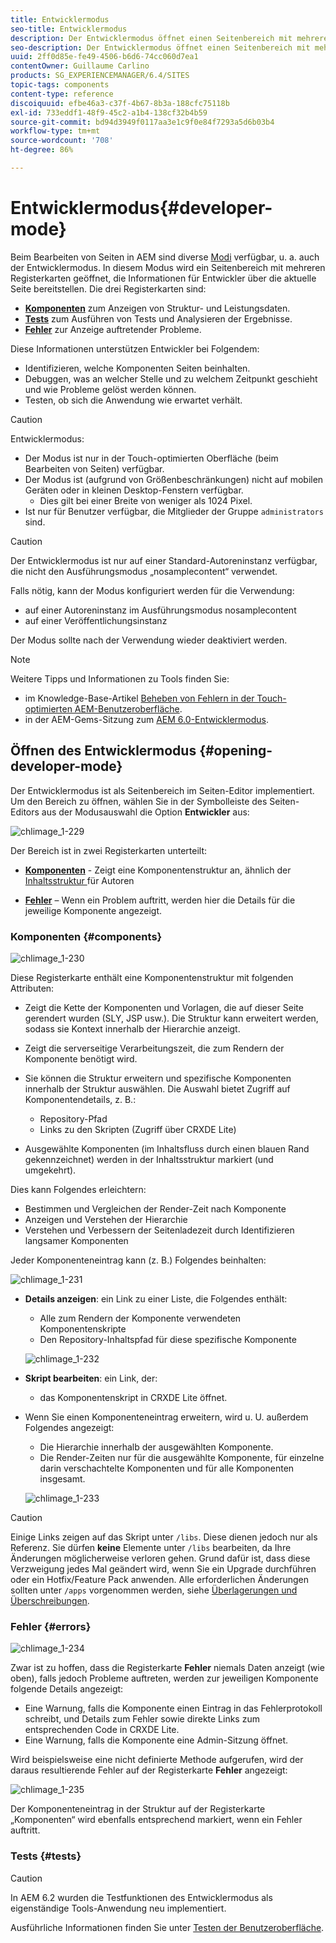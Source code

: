 ```yaml
---
title: Entwicklermodus
seo-title: Entwicklermodus
description: Der Entwicklermodus öffnet einen Seitenbereich mit mehreren Registerkarten mit Informationen für Entwickler zur aktuellen Seite.
seo-description: Der Entwicklermodus öffnet einen Seitenbereich mit mehreren Registerkarten mit Informationen für Entwickler zur aktuellen Seite.
uuid: 2ff0d85e-fe49-4506-b6d6-74cc060d7ea1
contentOwner: Guillaume Carlino
products: SG_EXPERIENCEMANAGER/6.4/SITES
topic-tags: components
content-type: reference
discoiquuid: efbe46a3-c37f-4b67-8b3a-188cfc75118b
exl-id: 733eddf1-48f9-45c2-a1b4-138cf32b4b59
source-git-commit: bd94d3949f0117aa3e1c9f0e84f7293a5d6b03b4
workflow-type: tm+mt
source-wordcount: '708'
ht-degree: 86%

---
```


# Entwicklermodus{#developer-mode}

Beim Bearbeiten von Seiten in AEM sind diverse [Modi](/help/sites-authoring/author-environment-tools.md#page-modes) verfügbar, u. a. auch der Entwicklermodus. In diesem Modus wird ein Seitenbereich mit mehreren Registerkarten geöffnet, die Informationen für Entwickler über die aktuelle Seite bereitstellen. Die drei Registerkarten sind:

* **[Komponenten](#components)** zum Anzeigen von Struktur- und Leistungsdaten.
* **[Tests](#tests)** zum Ausführen von Tests und Analysieren der Ergebnisse.
* **[Fehler](#errors)** zur Anzeige auftretender Probleme.

Diese Informationen unterstützen Entwickler bei Folgendem:

* Identifizieren, welche Komponenten Seiten beinhalten.
* Debuggen, was an welcher Stelle und zu welchem Zeitpunkt geschieht und wie Probleme gelöst werden können. 
* Testen, ob sich die Anwendung wie erwartet verhält.

>[!CAUTION]
>
>Entwicklermodus:
>
>* Der Modus ist nur in der Touch-optimierten Oberfläche (beim Bearbeiten von Seiten) verfügbar.
>* Der Modus ist (aufgrund von Größenbeschränkungen) nicht auf mobilen Geräten oder in kleinen Desktop-Fenstern verfügbar.
   >   * Dies gilt bei einer Breite von weniger als 1024 Pixel.
>* Ist nur für Benutzer verfügbar, die Mitglieder der Gruppe `administrators` sind.


>[!CAUTION]
>
>Der Entwicklermodus ist nur auf einer Standard-Autoreninstanz verfügbar, die nicht den Ausführungsmodus „nosamplecontent“ verwendet.
>
>Falls nötig, kann der Modus konfiguriert werden für die Verwendung:
>
>* auf einer Autoreninstanz im Ausführungsmodus nosamplecontent
>* auf einer Veröffentlichungsinstanz

>
>
Der Modus sollte nach der Verwendung wieder deaktiviert werden.

>[!NOTE]
>
>Weitere Tipps und Informationen zu Tools finden Sie:
>
>* im Knowledge-Base-Artikel [Beheben von Fehlern in der Touch-optimierten AEM-Benutzeroberfläche](https://helpx.adobe.com/experience-manager/kb/troubleshooting-aem-touchui-issues.html).
>* in der AEM-Gems-Sitzung zum [AEM 6.0-Entwicklermodus](https://docs.adobe.com/content/ddc/en/gems/aem-6-0-developer-mode.html).


## Öffnen des Entwicklermodus  {#opening-developer-mode}

Der Entwicklermodus ist als Seitenbereich im Seiten-Editor implementiert. Um den Bereich zu öffnen, wählen Sie in der Symbolleiste des Seiten-Editors aus der Modusauswahl die Option **Entwickler** aus:

![chlimage_1-229](assets/chlimage_1-229.png)

Der Bereich ist in zwei Registerkarten unterteilt:

* **[Komponenten](/help/sites-developing/developer-mode.md#components)**  - Zeigt eine Komponentenstruktur an, ähnlich der  [Inhaltsstruktur ](/help/sites-authoring/author-environment-tools.md#content-tree) für Autoren

* **[Fehler](/help/sites-developing/developer-mode.md#errors)** – Wenn ein Problem auftritt, werden hier die Details für die jeweilige Komponente angezeigt.

### Komponenten  {#components}

![chlimage_1-230](assets/chlimage_1-230.png)

Diese Registerkarte enthält eine Komponentenstruktur mit folgenden Attributen:

* Zeigt die Kette der Komponenten und Vorlagen, die auf dieser Seite gerendert wurden (SLY, JSP usw.). Die Struktur kann erweitert werden, sodass sie Kontext innerhalb der Hierarchie anzeigt.
* Zeigt die serverseitige Verarbeitungszeit, die zum Rendern der Komponente benötigt wird.
* Sie können die Struktur erweitern und spezifische Komponenten innerhalb der Struktur auswählen. Die Auswahl bietet Zugriff auf Komponentendetails, z. B.:

   * Repository-Pfad
   * Links zu den Skripten (Zugriff über CRXDE Lite)

* Ausgewählte Komponenten (im Inhaltsfluss durch einen blauen Rand gekennzeichnet) werden in der Inhaltsstruktur markiert (und umgekehrt).

Dies kann Folgendes erleichtern:

* Bestimmen und Vergleichen der Render-Zeit nach Komponente
* Anzeigen und Verstehen der Hierarchie
* Verstehen und Verbessern der Seitenladezeit durch Identifizieren langsamer Komponenten

Jeder Komponenteneintrag kann (z. B.) Folgendes beinhalten:

![chlimage_1-231](assets/chlimage_1-231.png)

* **Details anzeigen**: ein Link zu einer Liste, die Folgendes enthält:

   * Alle zum Rendern der Komponente verwendeten Komponentenskripte
   * Den Repository-Inhaltspfad für diese spezifische Komponente

   ![chlimage_1-232](assets/chlimage_1-232.png)

* **Skript bearbeiten**: ein Link, der:

   * das Komponentenskript in CRXDE Lite öffnet.

* Wenn Sie einen Komponenteneintrag erweitern, wird u. U. außerdem Folgendes angezeigt:

   * Die Hierarchie innerhalb der ausgewählten Komponente.
   * Die Render-Zeiten nur für die ausgewählte Komponente, für einzelne darin verschachtelte Komponenten und für alle Komponenten insgesamt. 

   ![chlimage_1-233](assets/chlimage_1-233.png)

>[!CAUTION]
>
>Einige Links zeigen auf das Skript unter `/libs`. Diese dienen jedoch nur als Referenz. Sie dürfen **keine** Elemente unter `/libs` bearbeiten, da Ihre Änderungen möglicherweise verloren gehen. Grund dafür ist, dass diese Verzweigung jedes Mal geändert wird, wenn Sie ein Upgrade durchführen oder ein Hotfix/Feature Pack anwenden. Alle erforderlichen Änderungen sollten unter `/apps` vorgenommen werden, siehe [Überlagerungen und Überschreibungen](/help/sites-developing/overlays.md).

### Fehler {#errors}

![chlimage_1-234](assets/chlimage_1-234.png)

Zwar ist zu hoffen, dass die Registerkarte **Fehler** niemals Daten anzeigt (wie oben), falls jedoch Probleme auftreten, werden zur jeweiligen Komponente folgende Details angezeigt:

* Eine Warnung, falls die Komponente einen Eintrag in das Fehlerprotokoll schreibt, und Details zum Fehler sowie direkte Links zum entsprechenden Code in CRXDE Lite.
* Eine Warnung, falls die Komponente eine Admin-Sitzung öffnet.

Wird beispielsweise eine nicht definierte Methode aufgerufen, wird der daraus resultierende Fehler auf der Registerkarte **Fehler** angezeigt:

![chlimage_1-235](assets/chlimage_1-235.png)

Der Komponenteneintrag in der Struktur auf der Registerkarte „Komponenten“ wird ebenfalls entsprechend markiert, wenn ein Fehler auftritt.

### Tests {#tests}

>[!CAUTION]
>
>In AEM 6.2 wurden die Testfunktionen des Entwicklermodus als eigenständige Tools-Anwendung neu implementiert.
>
>Ausführliche Informationen finden Sie unter [Testen der Benutzeroberfläche](/help/sites-developing/hobbes.md).
